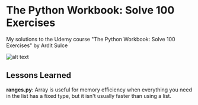 # The Python Workbook: Solve 100 Exercises
My solutions to the Udemy course "The Python Workbook: Solve 100 Exercises" by Ardit Sulce

![alt text](https://udemy-images.udemy.com/course/240x135/1034284_4cad_3.jpg)

## Lessons Learned

**ranges.py**: Array is useful for memory efficiency when everything you need in the list has a fixed type, but it isn't usually faster than using a list.
